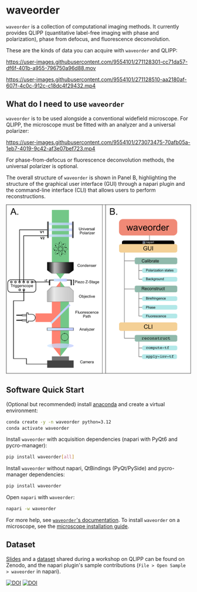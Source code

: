 # waveorder

`waveorder` is a collection of computational imaging methods. It currently provides QLIPP (quantitative label-free imaging with phase and polarization), phase from defocus, and fluorescence deconvolution.

These are the kinds of data you can acquire with `waveorder` and QLIPP:

https://user-images.githubusercontent.com/9554101/271128301-cc71da57-df6f-401b-a955-796750a96d88.mov

https://user-images.githubusercontent.com/9554101/271128510-aa2180af-607f-4c0c-912c-c18dc4f29432.mp4

## What do I need to use `waveorder`
`waveorder` is to be used alongside a conventional widefield microscope. For QLIPP, the microscope must be fitted with an analyzer and a universal polarizer:

https://user-images.githubusercontent.com/9554101/273073475-70afb05a-1eb7-4019-9c42-af3e07bef723.mp4

For phase-from-defocus or fluorescence deconvolution methods, the universal polarizer is optional.

The overall structure of `waveorder` is shown in Panel B, highlighting the structure of the graphical user interface (GUI) through a napari plugin and the command-line interface (CLI) that allows users to perform reconstructions.

![Flow Chart](../_static/images/waveorder_Fig1_Overview.png)

## Software Quick Start

(Optional but recommended) install [anaconda](https://www.anaconda.com/products/distribution) and create a virtual environment:

```sh
conda create -y -n waveorder python=3.12
conda activate waveorder
```

Install `waveorder` with acquisition dependencies
(napari with PyQt6 and pycro-manager):

```sh
pip install waveorder[all]
```

Install `waveorder` without napari, QtBindings (PyQt/PySide) and pycro-manager dependencies:

```sh
pip install waveorder
```

Open `napari` with `waveorder`:

```sh
napari -w waveorder
```

For more help, see [`waveorder`'s documentation](https://github.com/mehta-lab/waveorder/tree/main/docs). To install `waveorder`
on a microscope, see the [microscope installation guide](https://github.com/mehta-lab/waveorder/blob/main/docs/microscope-installation-guide.md).

## Dataset

[Slides](https://doi.org/10.5281/zenodo.5135889) and a [dataset](https://doi.org/10.5281/zenodo.5178487) shared during a workshop on QLIPP can be found on Zenodo, and the napari plugin's sample contributions (`File > Open Sample > waveorder` in napari).

[![DOI](https://zenodo.org/badge/DOI/10.5281/zenodo.5178487.svg)](https://doi.org/10.5281/zenodo.5178487)
[![DOI](https://zenodo.org/badge/DOI/10.5281/zenodo.5135889.svg)](https://doi.org/10.5281/zenodo.5135889)
